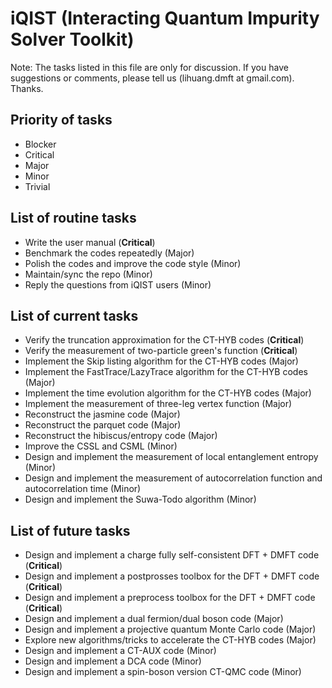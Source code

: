 # iQIST (Interacting Quantum Impurity Solver Toolkit)

Note: The tasks listed in this file are only for discussion. If you have suggestions or comments, please tell us (lihuang.dmft at gmail.com). Thanks.

## Priority of tasks

* Blocker
* Critical
* Major
* Minor
* Trivial

## List of routine tasks

* Write the user manual (**Critical**)
* Benchmark the codes repeatedly (Major)
* Polish the codes and improve the code style (Minor)
* Maintain/sync the repo (Minor)
* Reply the questions from iQIST users (Minor)

## List of current tasks

* Verify the truncation approximation for the CT-HYB codes (**Critical**)
* Verify the measurement of two-particle green's function (**Critical**)
* Implement the Skip listing algorithm for the CT-HYB codes (Major)
* Implement the FastTrace/LazyTrace algorithm for the CT-HYB codes (Major)
* Implement the time evolution algorithm for the CT-HYB codes (Major)
* Implement the measurement of three-leg vertex function (Major)
* Reconstruct the jasmine code (Major)
* Reconstruct the parquet code (Major)
* Reconstruct the hibiscus/entropy code (Major)
* Improve the CSSL and CSML (Minor)
* Design and implement the measurement of local entanglement entropy (Minor)
* Design and implement the measurement of autocorrelation function and autocorrelation time (Minor)
* Design and implement the Suwa-Todo algorithm (Minor)

## List of future tasks

* Design and implement a charge fully self-consistent DFT + DMFT code (**Critical**)
* Design and implement a postprosses toolbox for the DFT + DMFT code (**Critical**)
* Design and implement a preprocess toolbox for the DFT + DMFT code (**Critical**)
* Design and implement a dual fermion/dual boson code (Major)
* Design and implement a projective quantum Monte Carlo code (Major)
* Explore new algorithms/tricks to accelerate the CT-HYB codes (Major)
* Design and implement a CT-AUX code (Minor)
* Design and implement a DCA code (Minor)
* Design and implement a spin-boson version CT-QMC code (Minor)
